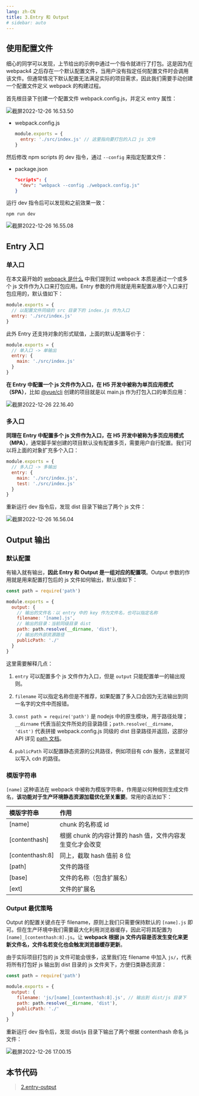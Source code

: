 ```yaml
---
lang: zh-CN
title: 3.Entry 和 Output
# sidebar: auto
---
```


## 使用配置文件

细心的同学可以发现，上节给出的示例中通过一个指令就进行了打包。这是因为在 webpack4 之后存在一个默认配置文件，当用户没有指定任何配置文件时会调用该文件。但通常情况下默认配置无法满足实际的项目需求，因此我们需要手动创建一个配置文件定义 webpack 的构建过程。

首先根目录下创建一个配置文件 webpack.config.js，并定义 entry 属性：

![截屏2022-12-26 16.53.50](https://aodazhang.oss-cn-shanghai.aliyuncs.com/img/202212261654182.png)

- webpack.config.js

  ```javascript
  module.exports = {
    entry: './src/index.js' // 这里指向要打包的入口 js 文件
  }
  ```

然后修改 npm scripts 的 dev 指令，通过 `--config` 来指定配置文件：

- package.json

  ```json
  "scripts": {
    "dev": "webpack --config ./webpack.config.js"
  }
  ```

运行 dev 指令后可以发现和之前效果一致：

```shell
npm run dev
```

![截屏2022-12-26 16.55.08](https://aodazhang.oss-cn-shanghai.aliyuncs.com/img/202212261655425.png)

## Entry 入口

### 单入口

在本文最开始的 [webpack 是什么](/webpack5-study/#webpack-是什么) 中我们提到过 webpack 本质是通过一个或多个 js 文件作为入口来打包应用。Entry 参数的作用就是用来配置从哪个入口来打包应用的，默认值如下：

```javascript
module.exports = {
  // 以配置文件同级的 src 目录下的 index.js 作为入口
  entry: './src/index.js'
}
```

此外 Entry 还支持对象的形式赋值，上面的默认配置等价于：

```javascript
module.exports = {
  // 单入口 -> 单输出
  entry: {
    main: './src/index.js'
  }
}
```

**在 Entry 中配置一个 js 文件作为入口，在 H5 开发中被称为单页应用模式（SPA）**，比如 [@vue/cli](https://cli.vuejs.org/zh/guide/) 创建的项目就是以 main.js 作为打包入口的单页应用：

![截屏2022-12-26 22.16.40](https://aodazhang.oss-cn-shanghai.aliyuncs.com/img/202212262218536.png)

### 多入口

**同理在 Entry 中配置多个 js 文件作为入口，在 H5 开发中被称为多页应用模式（MPA）**，通常脚手架创建的项目默认没有配置多页，需要用户自行配置。我们可以将上面的对象扩充多个入口：

```javascript
module.exports = {
  // 多入口 -> 多输出
  entry: {
    main: './src/index.js',
    test: './src/index.js'
  }
}
```

重新运行 dev 指令后，发现 dist 目录下输出了两个 js 文件：

![截屏2022-12-26 16.56.04](https://aodazhang.oss-cn-shanghai.aliyuncs.com/img/202212261656400.png)

## Output 输出

### 默认配置

有输入就有输出，**因此 Entry 和 Output 是一组对应的配置项**。Output 参数的作用就是用来配置打包后的 js 文件如何输出，默认值如下：

```javascript
const path = require('path')

module.exports = {
  output: {
    // 输出的文件名：以 entry 中的 key 作为文件名，也可以指定名称
    filename: '[name].js',
    // 输出的目录：当前同级目录 dist
    path: path.resolve(__dirname, 'dist'),
    // 输出的外部资源路径
    publicPath: './'
  }
}
```

这里需要解释几点：

1. `entry` 可以配置多个 js 文件作为入口，但是 `output` 只能配置单一的输出规则。

2. `filename` 可以指定名称但是不推荐，如果配置了多入口会因为无法输出到同一名字的文件中而报错。

3. `const path = require('path')` 是 nodejs 中的原生模块，用于路径处理；`__dirname` 代表当前文件所处的目录路径；`path.resolve(__dirname, 'dist')` 代表拼接 webpack.config.js 同级的 dist 目录路径并返回，这部分 API 详见 [path 文档](https://www.nodeapp.cn/path.html#path_path_resolve_paths)。

4. `publicPath` 可以配置静态资源的公共路径，例如项目有 cdn 服务，这里就可以写入 cdn 的路径。

### 模版字符串

`[name]` 这种语法在 webpack 中被称为模版字符串，作用是以何种规则生成文件名，**该功能对于生产环境静态资源加载优化至关重要**。常用的语法如下：

| 模版字符串      | 作用                                                      |
| :-------------- | :-------------------------------------------------------- |
| [name]          | chunk 的名称或 id                                         |
| [contenthash]   | 根据 chunk 的内容计算的 hash 值，文件内容发生变化才会改变 |
| [contenthash:8] | 同上，截取 hash 值前 8 位                                 |
| [path]          | 文件的路径                                                |
| [base]          | 文件的名称（包含扩展名）                                  |
| [ext]           | 文件的扩展名                                              |

### Output 最优策略

Output 的配置关键点在于 filename，原则上我们只需要保持默认的 `[name].js` 即可。但在生产环境中我们需要最大化利用浏览器缓存，因此可将其配置为 `[name]_[contenthash:8].js`。让 **webpack 根据 js 文件内容是否发生变化来更新文件名，文件名若变化也会触发浏览器缓存更新**。

由于实际项目打包的 js 文件可能会很多，这里我们在 filename 中加入 `js/`，代表将所有打包好 js 输出到 dist 目录的 js 文件夹下，方便归类静态资源：

```javascript
const path = require('path')

module.exports = {
  output: {
    filename: 'js/[name]_[contenthash:8].js', // 输出到 dist/js 目录下
    path: path.resolve(__dirname, 'dist'),
    publicPath: './'
  }
}
```

重新运行 dev 指令后，发现 dist/js 目录下输出了两个根据 contenthash 命名 js 文件：

![截屏2022-12-26 17.00.15](https://aodazhang.oss-cn-shanghai.aliyuncs.com/img/202212261700275.png)

## 本节代码

> [2.entry-output](https://gitee.com/aodazhang/webpack5-study/blob/master/2.entry-output/webpack.config.js)
